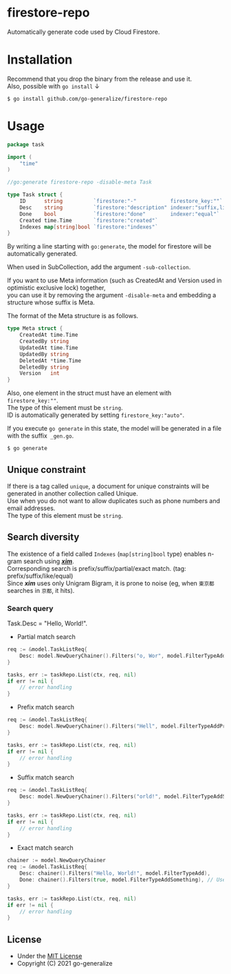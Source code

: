 # firestore-repo

Automatically generate code used by Cloud Firestore.  

# Installation
Recommend that you drop the binary from the release and use it.  
Also, possible with `go install` ↓
```console
$ go install github.com/go-generalize/firestore-repo
```

# Usage

```go
package task

import (
	"time"
)

//go:generate firestore-repo -disable-meta Task

type Task struct {
	ID      string          `firestore:"-"           firestore_key:""`
	Desc    string          `firestore:"description" indexer:"suffix,like" unique:""`
	Done    bool            `firestore:"done"        indexer:"equal"`
	Created time.Time       `firestore:"created"`
	Indexes map[string]bool `firestore:"indexes"`
}
```
By writing a line starting with `go:generate`, the model for firestore will be automatically generated.  

When used in SubCollection, add the argument `-sub-collection`.  

If you want to use Meta information (such as CreatedAt and Version used in optimistic exclusive lock) together,  
you can use it by removing the argument `-disable-meta` and embedding a structure whose suffix is Meta.  

The format of the Meta structure is as follows.
```go
type Meta struct {
	CreatedAt time.Time
	CreatedBy string
	UpdatedAt time.Time
	UpdatedBy string
	DeletedAt *time.Time
	DeletedBy string
	Version   int
}
```

Also, one element in the struct must have an element with `firestore_key:""`.  
The type of this element must be `string`.  
ID is automatically generated by setting `firestore_key:"auto"`.  

If you execute `go generate` in this state, the model will be generated in a file with the suffix` _gen.go`.  
```commandline
$ go generate
```

## Unique constraint
If there is a tag called `unique`, a document for unique constraints will be generated in another collection called Unique.  
Use when you do not want to allow duplicates such as phone numbers and email addresses.  
The type of this element must be `string`.

## Search diversity
The existence of a field called `Indexes` (`map[string]bool` type) enables n-gram search using _**[xim](https://github.com/go-utils/xim)**_.  
Corresponding search is prefix/suffix/partial/exact match. (tag: prefix/suffix/like/equal)  
Since _**xim**_ uses only Unigram Bigram, it is prone to noise (eg, when `東京都` searches in `京都`, it hits).

### Search query
Task.Desc = "Hello, World!".
- Partial match search
```go
req := &model.TaskListReq{
	Desc: model.NewQueryChainer().Filters("o, Wor", model.FilterTypeAddBiunigrams),
}

tasks, err := taskRepo.List(ctx, req, nil)
if err != nil {
	// error handling
}
```

- Prefix match search
```go
req := &model.TaskListReq{
	Desc: model.NewQueryChainer().Filters("Hell", model.FilterTypeAddPrefix),
}

tasks, err := taskRepo.List(ctx, req, nil)
if err != nil {
	// error handling
}
```

- Suffix match search
```go
req := &model.TaskListReq{
	Desc: model.NewQueryChainer().Filters("orld!", model.FilterTypeAddSuffix),
}

tasks, err := taskRepo.List(ctx, req, nil)
if err != nil {
	// error handling
}
```

- Exact match search
```go
chainer := model.NewQueryChainer
req := &model.TaskListReq{
	Desc: chainer().Filters("Hello, World!", model.FilterTypeAdd),
	Done: chainer().Filters(true, model.FilterTypeAddSomething), // Use Add Something when it is not a string.
}

tasks, err := taskRepo.List(ctx, req, nil)
if err != nil {
	// error handling
}
```

## License
- Under the [MIT License](./LICENSE)
- Copyright (C) 2021 go-generalize
